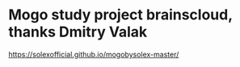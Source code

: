 # Mogo study project brainscloud, thanks Dmitry Valak
https://solexofficial.github.io/mogobysolex-master/

